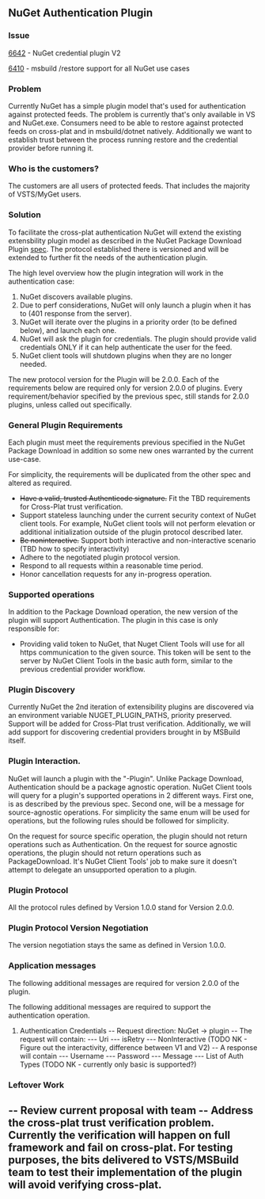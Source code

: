 ## NuGet Authentication Plugin

### Issue
[6642](https://github.com/NuGet/Home/issues/6642) - NuGet credential plugin V2

[6410](https://github.com/NuGet/Home/issues/6410) - msbuild /restore support for all NuGet use cases

### Problem
Currently NuGet has a simple plugin model that's used for authentication against protected feeds. 
The problem is currently that's only available in VS and NuGet.exe. 
Consumers need to be able to restore against protected feeds on cross-plat and in msbuild/dotnet natively. 
Additionally we want to establish trust between the process running restore and the credential provider before running it.

### Who is the customers?
The customers are all users of protected feeds. That includes the majority of VSTS/MyGet users. 

### Solution

To facilitate the cross-plat authentication NuGet will extend the existing extensbility plugin model as described in the NuGet Package Download Plugin [spec](https://github.com/NuGet/Home/wiki/NuGet-Package-Download-Plugin). 
The protocol established there is versioned and will be extended to further fit the needs of the authentication plugin. 

The high level overview how the plugin integration will work in the authentication case:
1. NuGet discovers available plugins. 
2. Due to perf considerations, NuGet will only launch a plugin when it has to (401 response from the server). 
3. NuGet will iterate over the plugins in a priority order (to be defined below), and launch each one. 
4. NuGet will ask the plugin for credentials. The plugin should provide valid credentials ONLY if it can help authenticate the user for the feed. 
5. NuGet client tools will shutdown plugins when they are no longer needed.

The new protocol version for the Plugin will be 2.0.0. 
Each of the requirements below are required only for version 2.0.0 of plugins. 
Every requirement/behavior specified by the previous spec, still stands for 2.0.0 plugins, unless called out specifically. 

### General Plugin Requirements 
Each plugin must meet the requirements previous specified in the NuGet Package Download in addition so some new ones warranted by the current use-case. 

For simplicity, the requirements will be duplicated from the other spec and altered as required.

- ~~Have a valid, trusted Authenticode signature.~~ Fit the TBD requirements for Cross-Plat trust verification. 
- Support stateless launching under the current security context of NuGet client tools. For example, NuGet client tools will not perform elevation or additional initialization outside of the plugin protocol described later.
- ~~Be noninteractive.~~ Support both interactive and non-interactive scenario (TBD how to specify interactivity)
- Adhere to the negotiated plugin protocol version.
- Respond to all requests within a reasonable time period.
- Honor cancellation requests for any in-progress operation.

### Supported operations
In addition to the Package Download operation, the new version of the plugin will support Authentication. 
The plugin in this case is only responsible for:
- Providing valid token to NuGet, that Nuget Client Tools will use for all https communication to the given source. 
This token will be sent to the server by NuGet Client Tools in the basic auth form, similar to the previous credential provider workflow.

### Plugin Discovery

Currently NuGet the 2nd iteration of extensibility plugins are discovered via an environment variable NUGET_PLUGIN_PATHS, priority preserved. 
Support will be added for Cross-Plat trust verification. 
Additionally, we will add support for discovering credential providers brought in by MSBuild itself. 

### Plugin Interaction. 
NuGet will launch a plugin with the "-Plugin". 
Unlike Package Download, Authentication should be a package agnostic operation.
NuGet Client tools will query for a plugin's supported operations in 2 different ways. 
First one, is as described by the previous spec. 
Second one, will be a message for source-agnostic operations. 
For simplicity the same enum will be used for operations, but the following rules should be followed for simplicity.

On the request for source specific operation, the plugin should not return operations such as Authentication. 
On the request for source agnostic operations, the plugin should not return operations such as PackageDownload.
It's NuGet Client Tools' job to make sure it doesn't attempt to delegate an unsupported operation to a plugin. 

### Plugin Protocol
All the protocol rules defined by Version 1.0.0 stand for Version 2.0.0.

### Plugin Protocol Version Negotiation 
The version negotiation stays the same as defined in Version 1.0.0. 

### Application messages

The following additional messages are required for version 2.0.0 of the plugin. 

The following additional messages are required to support the authentication operation. 

1. Authentication Credentials 
-- Request direction: NuGet -> plugin
-- The request will contain:
--- Uri
--- isRetry
--- NonInteractive (TODO NK - Figure out the interactivity, difference between V1 and V2)
-- A response will contain
--- Username
--- Password
--- Message
--- List of Auth Types (TODO NK - currently only basic is supported?)

### Leftover Work 

-- Review current proposal with team
-- Address the cross-plat trust verification problem. Currently the verification will happen on full framework and fail on cross-plat. For testing purposes, the bits delivered to VSTS/MSBuild team to test their implementation of the plugin will avoid verifying cross-plat. 
-- 
